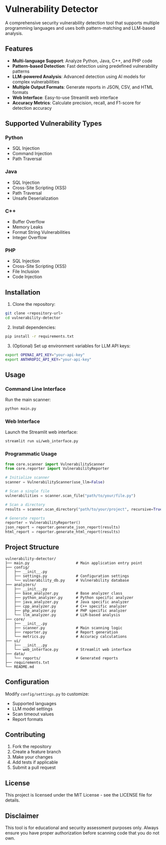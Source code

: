 # Vulnerability Detector

A comprehensive security vulnerability detection tool that supports multiple programming languages and uses both pattern-matching and LLM-based analysis.

## Features

- **Multi-language Support**: Analyze Python, Java, C++, and PHP code
- **Pattern-based Detection**: Fast detection using predefined vulnerability patterns
- **LLM-powered Analysis**: Advanced detection using AI models for complex vulnerabilities
- **Multiple Output Formats**: Generate reports in JSON, CSV, and HTML formats
- **Web Interface**: Easy-to-use Streamlit web interface
- **Accuracy Metrics**: Calculate precision, recall, and F1-score for detection accuracy

## Supported Vulnerability Types

### Python
- SQL Injection
- Command Injection
- Path Traversal

### Java
- SQL Injection
- Cross-Site Scripting (XSS)
- Path Traversal
- Unsafe Deserialization

### C++
- Buffer Overflow
- Memory Leaks
- Format String Vulnerabilities
- Integer Overflow

### PHP
- SQL Injection
- Cross-Site Scripting (XSS)
- File Inclusion
- Code Injection

## Installation

1. Clone the repository:
```bash
git clone <repository-url>
cd vulnerability-detector
```

2. Install dependencies:
```bash
pip install -r requirements.txt
```

3. (Optional) Set up environment variables for LLM API keys:
```bash
export OPENAI_API_KEY="your-api-key"
export ANTHROPIC_API_KEY="your-api-key"
```

## Usage

### Command Line Interface

Run the main scanner:
```bash
python main.py
```

### Web Interface

Launch the Streamlit web interface:
```bash
streamlit run ui/web_interface.py
```

### Programmatic Usage

```python
from core.scanner import VulnerabilityScanner
from core.reporter import VulnerabilityReporter

# Initialize scanner
scanner = VulnerabilityScanner(use_llm=False)

# Scan a single file
vulnerabilities = scanner.scan_file("path/to/your/file.py")

# Scan a directory
results = scanner.scan_directory("path/to/your/project", recursive=True)

# Generate reports
reporter = VulnerabilityReporter()
json_report = reporter.generate_json_report(results)
html_report = reporter.generate_html_report(results)
```

## Project Structure

```
vulnerability-detector/
├── main.py                     # Main application entry point
├── config/
│   ├── __init__.py
│   ├── settings.py             # Configuration settings
│   └── vulnerability_db.py     # Vulnerability database
├── analyzers/
│   ├── __init__.py
│   ├── base_analyzer.py        # Base analyzer class
│   ├── python_analyzer.py      # Python specific analyzer
│   ├── java_analyzer.py        # Java specific analyzer
│   ├── cpp_analyzer.py         # C++ specific analyzer
│   ├── php_analyzer.py         # PHP specific analyzer
│   └── llm_analyzer.py         # LLM-based analysis
├── core/
│   ├── __init__.py
│   ├── scanner.py              # Main scanning logic
│   ├── reporter.py             # Report generation
│   └── metrics.py              # Accuracy calculations
├── ui/
│   ├── __init__.py
│   └── web_interface.py        # Streamlit web interface
├── data/
│   └── reports/                # Generated reports
├── requirements.txt
└── README.md
```

## Configuration

Modify `config/settings.py` to customize:
- Supported languages
- LLM model settings
- Scan timeout values
- Report formats

## Contributing

1. Fork the repository
2. Create a feature branch
3. Make your changes
4. Add tests if applicable
5. Submit a pull request

## License

This project is licensed under the MIT License - see the LICENSE file for details.

## Disclaimer

This tool is for educational and security assessment purposes only. Always ensure you have proper authorization before scanning code that you do not own.
